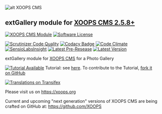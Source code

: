 ![alt XOOPS CMS](https://xoops.org/images/logoXoops4GithubRepository.png)
## extGallery module for [XOOPS CMS 2.5.8+](https://xoops.org)
[![XOOPS CMS Module](https://img.shields.io/badge/XOOPS%20CMS-Module-blue.svg)](https://xoops.org)
[![Software License](https://img.shields.io/badge/license-GPL-brightgreen.svg?style=flat)](LICENSE) 

[![Scrutinizer Code Quality](https://img.shields.io/scrutinizer/g/mambax7/extgallery.svg?style=flat)](https://scrutinizer-ci.com/g/mambax7/extgallery/?branch=master)
[![Codacy Badge](https://api.codacy.com/project/badge/grade/2d27c0023ee54f0b9ba2b5d17a68b2a5)](https://www.codacy.com/app/mambax7/extgallery)
[![Code Climate](https://img.shields.io/codeclimate/github/mambax7/extgallery.svg?style=flat)](https://codeclimate.com/github/mambax7/extgallery)
[![SensioLabsInsight](https://insight.sensiolabs.com/projects/d5d265ad-2932-4ac7-88c0-660216a9be41/mini.png)](https://insight.sensiolabs.com/projects/d5d265ad-2932-4ac7-88c0-660216a9be41)
[![Latest Pre-Resease](https://img.shields.io/github/tag/XoopsModules25x/extgallery.svg?style=flat)](https://github.com/XoopsModules25x/extgallery/tags/)
[![Latest Version](https://img.shields.io/github/release/XoopsModules25x/extgallery.svg?style=flat)](https://github.com/XoopsModules25x/extgallery/releases/)

extGallery module for [XOOPS CMS](https://xoops.org) for a Photo Gallery

[![Tutorial Available](https://xoops.org/images/tutorial-available-blue.svg)](https://www.gitbook.com/book/xoops/xoops-extgallery-module/) Tutorial: see [here](https://www.gitbook.com/book/xoops/xoops-extgallery-module/). 
To contribute to the Tutorial, [fork it on GitHub](https://github.com/XoopsDocs/extgallery-tutorial)

[![Translations on Transifex](https://xoops.org/images/translations-transifex-blue.svg)](https://www.transifex.com/xoops) 

Please visit us on https://xoops.org

Current and upcoming "next generation" versions of XOOPS CMS are being crafted on GitHub at: https://github.com/XOOPS
